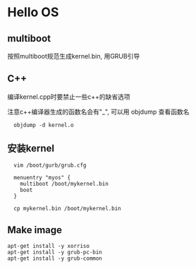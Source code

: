 # Hello OS

## multiboot
按照multiboot规范生成kernel.bin, 用GRUB引导

## C++
编译kernel.cpp时要禁止一些c++的缺省选项

注意c++编译器生成的函数名会有"_", 可以用 objdump 查看函数名
```
  objdump -d kernel.o    
```

## 安装kernel
```
  vim /boot/gurb/grub.cfg

  menuentry "myos" {
    multiboot /boot/mykernel.bin
    boot
  }

  cp mykernel.bin /boot/mykernel.bin
```

## Make image
```
apt-get install -y xorriso
apt-get install -y grub-pc-bin
apt-get install -y grub-common
```



